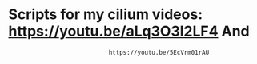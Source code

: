 # Scripts for my cilium videos: https://youtu.be/aLq3O3l2LF4 And
                                https://youtu.be/5EcVrm01rAU
